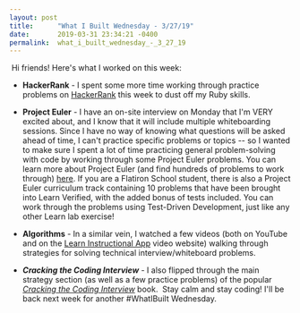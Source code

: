 ```yaml
---
layout: post
title:      "What I Built Wednesday - 3/27/19"
date:       2019-03-31 23:34:21 -0400
permalink:  what_i_built_wednesday_-_3_27_19
---
```


​
Hi friends! Here's what I worked on this week:
​
* **HackerRank** - I spent some more time working through practice problems on [HackerRank](https://www.hackerrank.com/) this week to dust off my Ruby skills.
​
* **Project Euler** - I have an on-site interview on Monday that I'm VERY excited about, and I know that it will include multiple whiteboarding sessions. Since I have no way of knowing what questions will be asked ahead of time, I can't practice specific problems or topics -- so I wanted to make sure I spent a lot of time practicing general problem-solving with code by working through some Project Euler problems. You can learn more about Project Euler (and find hundreds of problems to work through) [here](https://projecteuler.net/). If you are a Flatiron School student, there is also a Project Euler curriculum track containing 10 problems that have been brought into Learn Verified, with the added bonus of tests included. You can work through the problems using Test-Driven Development, just like any other Learn lab exercise!
​

* **Algorithms** - In a similar vein, I watched a few videos (both on YouTube and on the [Learn Instructional App](https://instruction.learn.co/) video website) walking through strategies for solving technical interview/whiteboard problems.
​

* ***Cracking the Coding Interview***  - I also flipped through the main strategy section (as well as a few practice problems) of the popular *[Cracking the Coding Interview](https://www.amazon.com/Cracking-Coding-Interview-Programming-Questions/dp/0984782850)* book.
​
Stay calm and stay coding! I'll be back next week for another #WhatIBuilt Wednesday.
​

